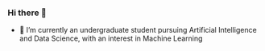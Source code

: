### Hi there 👋
- 🌱 I’m currently an undergraduate student pursuing Artificial Intelligence and Data Science, with an interest in Machine Learning 

<!--
**bhavikasalvi/bhavikasalvi** is a ✨ _special_ ✨ repository because its `README.md` (this file) appears on your GitHub profile.


- 📫 How to reach me: 
-->
